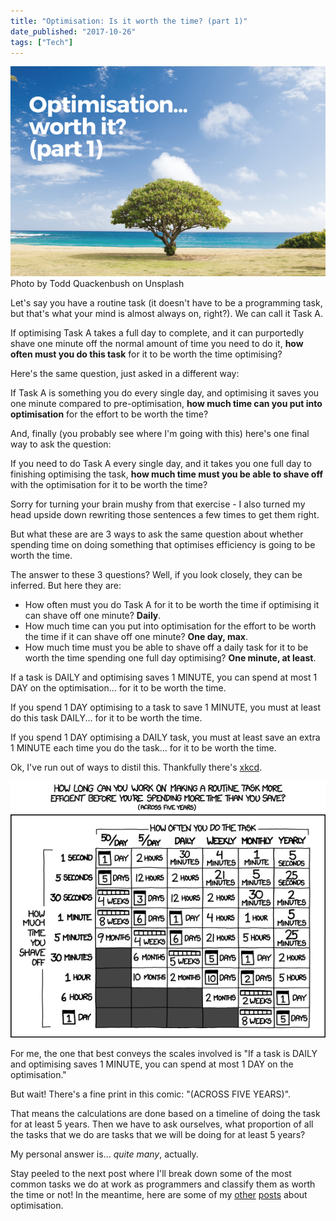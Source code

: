 ```yaml
---
title: "Optimisation: Is it worth the time? (part 1)"
date_published: "2017-10-26"
tags: ["Tech"]
---
```


![lone tree optimisation worth it](images/BSP-optimisation-worth-it-part-1.png) Photo by Todd Quackenbush on Unsplash

Let's say you have a routine task (it doesn't have to be a programming task, but that's what your mind is almost always on, right?). We can call it Task A.

If optimising Task A takes a full day to complete, and it can purportedly shave one minute off the normal amount of time you need to do it, **how often must you do this task** for it to be worth the time optimising?

Here's the same question, just asked in a different way:

If Task A is something you do every single day, and optimising it saves you one minute compared to pre-optimisation, **how much time can you put into optimisation** for the effort to be worth the time?

And, finally (you probably see where I'm going with this) here's one final way to ask the question:

If you need to do Task A every single day, and it takes you one full day to finishing optimising the task, **how much time must you be able to shave off** with the optimisation for it to be worth the time?

Sorry for turning your brain mushy from that exercise - I also turned my head upside down rewriting those sentences a few times to get them right.

But what these are are 3 ways to ask the same question about whether spending time on doing something that optimises efficiency is going to be worth the time.

The answer to these 3 questions? Well, if you look closely, they can be inferred. But here they are:

- How often must you do Task A for it to be worth the time if optimising it can shave off one minute? **Daily**.
- How much time can you put into optimisation for the effort to be worth the time if it can shave off one minute? **One day, max**.
- How much time must you be able to shave off a daily task for it to be worth the time spending one full day optimising? **One minute, at least**.

If a task is DAILY and optimising saves 1 MINUTE, you can spend at most 1 DAY on the optimisation... for it to be worth the time.

If you spend 1 DAY optimising to a task to save 1 MINUTE, you must at least do this task DAILY... for it to be worth the time.

If you spend 1 DAY optimising a DAILY task, you must at least save an extra 1 MINUTE each time you do the task... for it to be worth the time.

Ok, I've run out of ways to distil this. Thankfully there's [xkcd](https://xkcd.com/1205/).

![xkcd is it worth the time comic](images/is_it_worth_the_time.png)

For me, the one that best conveys the scales involved is "If a task is DAILY and optimising saves 1 MINUTE, you can spend at most 1 DAY on the optimisation."

But wait! There's a fine print in this comic: "(ACROSS FIVE YEARS)".

That means the calculations are done based on a timeline of doing the task for at least 5 years. Then we have to ask ourselves, what proportion of all the tasks that we do are tasks that we will be doing for at least 5 years?

My personal answer is... _quite many_, actually.

Stay peeled to the next post where I'll break down some of the most common tasks we do at work as programmers and classify them as worth the time or not! In the meantime, here are some of my [other](/2017-08-22-fastest-delete-django/) [posts](/2016-09-06-shorter-code-not-necessarily-better/) about optimisation.
